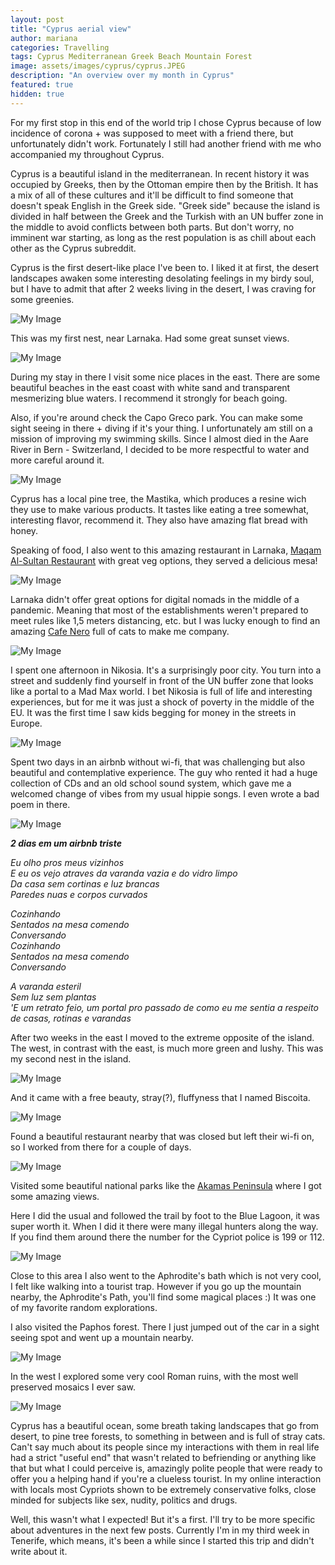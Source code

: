 ```yaml
---
layout: post
title: "Cyprus aerial view"
author: mariana
categories: Travelling
tags: Cyprus Mediterranean Greek Beach Mountain Forest
image: assets/images/cyprus/cyprus.JPEG
description: "An overview over my month in Cyprus"
featured: true
hidden: true
---
```


For my first stop in this end of the world trip I chose Cyprus because of low incidence of corona + was supposed to meet with a friend there, but unfortunately didn't work. Fortunately I still had another friend with me who accompanied my throughout Cyprus.

Cyprus is a beautiful island in the mediterranean. In recent history it was occupied by Greeks, then by the Ottoman empire then by the British. It has a mix of all of these cultures and it'll be difficult to find someone that doesn't speak English in the Greek side. "Greek side" because the island is divided in half between the Greek and the Turkish with an UN buffer zone in the middle to avoid conflicts between both parts. But don't worry, no imminent war starting, as long as the rest population is as chill about each other as the Cyprus subreddit.

Cyprus is the first desert-like place I've been to. I liked it at first, the desert landscapes awaken some interesting desolating feelings in my birdy soul, but I have to admit that after 2 weeks living in the desert, I was craving for some greenies.

![My Image](/assets/images/cyprus/desert.JPEG)

This was my first nest, near Larnaka. Had some great sunset views.

![My Image](/assets/images/cyprus/first-nest.JPG)

During my stay in there I visit some nice places in the east. There are some beautiful beaches in the east coast with white sand and transparent mesmerizing blue waters. I recommend it strongly for beach going.

Also, if you're around check the Capo Greco park. You can make some sight seeing in there + diving if it's your thing. I unfortunately am still on a mission of improving my swimming skills. Since I almost died in the Aare River in Bern - Switzerland, I decided to be more respectful to water and more careful around it.

![My Image](/assets/images/cyprus/capo.JPEG)

Cyprus has a local pine tree, the Mastika, which produces a resine wich they use to make various products. It tastes like eating a tree somewhat, interesting flavor, recommend it.
They also have amazing flat bread with honey.

Speaking of food, I also went to this amazing restaurant in Larnaka, [
Maqam Al-Sultan Restaurant](https://www.google.com/maps/place/Maqam+Al-Sultan+Restaurant/@34.9110143,33.6288479,15z/data=!4m8!1m2!2m1!1svegetarian+food+larnaka!3m4!1s0x14e082a2d08f3a53:0x8e77c5a616050148!8m2!3d34.9110143!4d33.6376026) with great veg options, they served a delicious mesa!

![My Image](/assets/images/cyprus/mesa.JPEG)

Larnaka didn't offer great options for digital nomads in the middle of a pandemic. Meaning that most of the establishments weren't prepared to meet rules like 1,5 meters distancing, etc. but I was lucky enough to find an amazing [Cafe Nero](https://www.google.com/maps/place/Caff%C3%A8+Nero/@34.9110143,33.6288479,15z/data=!4m5!3m4!1s0x14e082dd1e710a25:0x665fdf3800d3f7ad!8m2!3d34.8896214!4d33.6371531) full of cats to make me company.

![My Image](/assets/images/cyprus/cafe-nero.JPG)

I spent one afternoon in Nikosia. It's a surprisingly poor city. You turn into a street and suddenly find yourself in front of the UN buffer zone that looks like a portal to a Mad Max world. I bet Nikosia is full of life and interesting experiences, but for me it was just a shock of poverty in the middle of the EU. It was the first time I saw kids begging for money in the streets in Europe.

![My Image](/assets/images/cyprus/nikosia.JPEG)

Spent two days in an airbnb without wi-fi, that was challenging but also beautiful and contemplative experience. The guy who rented it had a huge collection of CDs and an old school sound system, which gave me a welcomed change of vibes from my usual hippie songs. I even wrote a bad poem in there.

![My Image](/assets/images/cyprus/sad-bnb.JPG)

***2 dias em um airbnb triste***

*Eu olho pros meus vizinhos*  
*E eu os vejo atraves da varanda vazia e do vidro limpo*  
*Da casa sem cortinas e luz brancas*  
*Paredes nuas e corpos curvados*  

*Cozinhando*  
*Sentados na mesa comendo*  
*Conversando*  
*Cozinhando*  
*Sentados na mesa comendo*  
*Conversando*  

*A varanda esteril*  
*Sem luz sem plantas*  
*'E um retrato feio, um portal pro passado de como eu me sentia a respeito de casas, rotinas e varandas*  

After two weeks in the east I moved to the extreme opposite of the island. The west, in contrast with the east, is much more green and lushy. This was my second nest in the island.

![My Image](/assets/images/cyprus/second_nest.JPG)

And it came with a free beauty, stray(?), fluffyness that I named Biscoita.

![My Image](/assets/images/cyprus/biscoita.JPEG)

Found a beautiful restaurant nearby that was closed but left their wi-fi on, so I worked from there for a couple of days.

![My Image](/assets/images/cyprus/sandwich-place.JPEG)

Visited some beautiful national parks like the [Akamas Peninsula](https://www.google.com/maps/place/Akamas+Peninsula+National+Park/@35.0429273,32.2293377,12z/data=!4m5!3m4!1s0x14e79fa9b5e044f7:0x83926ef7b0a13382!8m2!3d35.0429273!4d32.2993755) where I got some amazing views.

Here I did the usual and followed the trail by foot to the Blue Lagoon, it was super worth it. When I did it there were many illegal hunters along the way. If you find them around there the number for the Cypriot police is 199 or 112.

![My Image](/assets/images/cyprus/blue-lagoon.JPEG)

Close to this area I also went to the Aphrodite's bath which is not very cool, I felt like walking into a tourist trap. However if you go up the mountain nearby, the Aphrodite's Path, you'll find some magical places :) It was one of my favorite random explorations.

I also visited the Paphos forest. There I just jumped out of the car in a sight seeing spot and went up a mountain nearby.

![My Image](/assets/images/cyprus/paphos-forest.jpeg)

In the west I explored some very cool Roman ruins, with the most well preserved mosaics I ever saw.

![My Image](/assets/images/cyprus/paphos-ruins.jpeg)

Cyprus has a beautiful ocean, some breath taking landscapes that go from desert, to pine tree forests, to something in between and is full of stray cats. Can't say much about its people since my interactions with them in real life had a strict "useful end" that wasn't related to befriending or anything like that but what I could perceive is, amazingly polite people that were ready to offer you a helping hand if you're a clueless tourist. In my online interaction with locals most Cypriots shown to be extremely conservative folks, close minded for subjects like sex, nudity, politics and drugs.

Well, this wasn't what I expected! But it's a first. I'll try to be more specific about adventures in the next few posts. Currently I'm in my third week in Tenerife, which means, it's been a while since I started this trip and didn't write about it.
